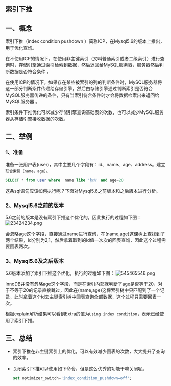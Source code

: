 ## 索引下推
## 一、概念
索引下推（index condition pushdown ）简称ICP，在Mysql5.6的版本上推出，用于优化查询。

在不使用ICP的情况下，在使用非主键索引（又叫普通索引或者二级索引）进行查询时，存储引擎通过索引检索到数据，然后返回给MySQL服务器，服务器然后判断数据是否符合条件 。

在使用ICP的情况下，如果存在某些被索引的列的判断条件时，MySQL服务器将这一部分判断条件传递给存储引擎，然后由存储引擎通过判断索引是否符合MySQL服务器传递的条件，只有当索引符合条件时才会将数据检索出来返回给MySQL服务器 。

索引条件下推优化可以减少存储引擎查询基础表的次数，也可以减少MySQL服务器从存储引擎接收数据的次数。

## 二、举例
### 1、准备
准备一张用户表(user)，其中主要几个字段有：id、name、age、address。建立`联合索引（name，age）`。

```sql
SELECT * from user where  name like '陈%' and age=20
```
这条sql语句应该如何执行呢？下面对Mysql5.6之前版本和之后版本进行分析。

### 2、Mysql5.6之前的版本
5.6之前的版本是没有索引下推这个优化的，因此执行的过程如下图：
![23424234.png](https://pic.imgdb.cn/item/61a0810d2ab3f51d918c39a6.png)

会忽略age这个字段，直接通过name进行查询，在(name,age)这课树上查找到了两个结果，id分别为2,1，然后拿着取到的id值一次次的回表查询，因此这个过程需要回表两次。

### 3、Mysql5.6及之后版本
5.6版本添加了索引下推这个优化，执行的过程如下图：
![545465546.png](https://pic.imgdb.cn/item/61a081462ab3f51d918c5429.png)

InnoDB并没有忽略age这个字段，而是在索引内部就判断了age是否等于20，对于不等于20的记录直接跳过，因此在(name,age)这棵索引树中只匹配到了一个记录，此时拿着这个id去主键索引树中回表查询全部数据，这个过程只需要回表一次。

根据explain解析结果可以看到Extra的值为`Using index condition`，表示已经使用了索引下推。

## 三、总结
* 索引下推在非主键索引上的优化，可以有效减少回表的次数，大大提升了查询的效率。

* 关闭索引下推可以使用如下命令，但是这么优秀的功能干嘛关闭呢。
    ```sql
    set optimizer_switch='index_condition_pushdown=off';
